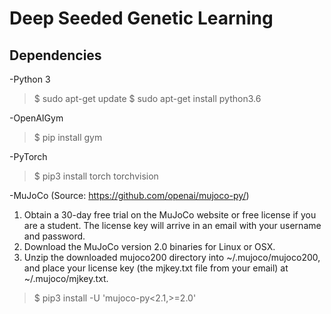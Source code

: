 # Deep Seeded Genetic Learning
## Dependencies
-Python 3
> $ sudo apt-get update
> $ sudo apt-get install python3.6

-OpenAIGym
> $ pip install gym

-PyTorch
> $ pip3 install torch torchvision

-MuJoCo
(Source: https://github.com/openai/mujoco-py/)
1. Obtain a 30-day free trial on the MuJoCo website or free license if you are a student. The license key will arrive in an email with your username and password.
2. Download the MuJoCo version 2.0 binaries for Linux or OSX.
3. Unzip the downloaded mujoco200 directory into ~/.mujoco/mujoco200, and place your license key (the mjkey.txt file from your email) at ~/.mujoco/mjkey.txt.
> $ pip3 install -U 'mujoco-py<2.1,>=2.0'
